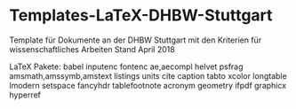 # Templates-LaTeX-DHBW-Stuttgart
Template für Dokumente an der DHBW Stuttgart mit den Kriterien für wissenschaftliches Arbeiten Stand April 2018

LaTeX Pakete: 
babel
inputenc
fontenc
ae,aecompl
helvet
psfrag
amsmath,amssymb,amstext
listings
units
cite
caption
tabto
xcolor
longtable
lmodern
setspace
fancyhdr
tablefootnote
acronym
geometry
ifpdf
graphicx
hyperref
